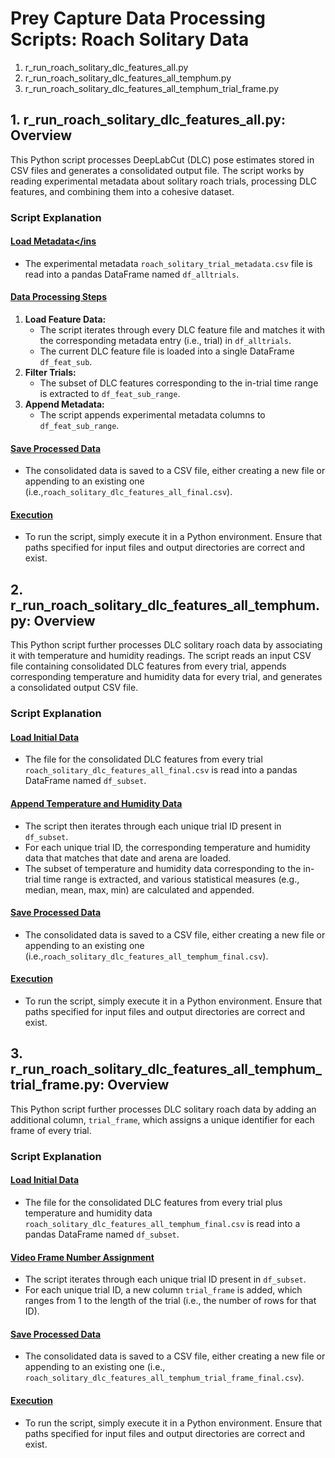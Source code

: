 # Prey Capture Data Processing Scripts: Roach Solitary Data

1. r_run_roach_solitary_dlc_features_all.py
2. r_run_roach_solitary_dlc_features_all_temphum.py
3. r_run_roach_solitary_dlc_features_all_temphum_trial_frame.py

## 1. r_run_roach_solitary_dlc_features_all.py: Overview
This Python script processes DeepLabCut (DLC) pose estimates stored in CSV files and generates a consolidated output file. The script works by reading experimental metadata about solitary roach trials, processing DLC features, and combining them into a cohesive dataset.

### Script Explanation

#### <ins>Load Metadata</ins
- The experimental metadata `roach_solitary_trial_metadata.csv` file is read into a pandas DataFrame named `df_alltrials`.

#### <ins>Data Processing Steps</ins>
1. **Load Feature Data:** 
    - The script iterates through every DLC feature file and matches it with the corresponding metadata entry (i.e., trial) in `df_alltrials`.
    - The current DLC feature file is loaded into a single DataFrame `df_feat_sub`.
2. **Filter Trials:**
    - The subset of DLC features corresponding to the in-trial time range is extracted to `df_feat_sub_range`.
3. **Append Metadata:**
    - The script appends experimental metadata columns to `df_feat_sub_range`.

#### <ins>Save Processed Data</ins>
- The consolidated data is saved to a CSV file, either creating a new file or appending to an existing one (i.e.,`roach_solitary_dlc_features_all_final.csv`).

#### <ins>Execution</ins>
- To run the script, simply execute it in a Python environment. Ensure that paths specified for input files and output directories are correct and exist.

## 2. r_run_roach_solitary_dlc_features_all_temphum.py: Overview
This Python script further processes DLC solitary roach data by associating it with temperature and humidity readings. The script reads an input CSV file containing consolidated DLC features from every trial, appends corresponding temperature and humidity data for every trial, and generates a consolidated output CSV file.

### Script Explanation

#### <ins>Load Initial Data</ins>
- The file for the consolidated DLC features from every trial `roach_solitary_dlc_features_all_final.csv` is read into a pandas DataFrame named `df_subset`.

#### <ins>Append Temperature and Humidity Data</ins>
- The script then iterates through each unique trial ID present in `df_subset`.
- For each unique trial ID, the corresponding temperature and humidity data that matches that date and arena are loaded.
- The subset of temperature and humidity data corresponding to the in-trial time range is extracted, and various statistical measures (e.g., median, mean, max, min) are calculated and appended.

#### <ins>Save Processed Data</ins>
- The consolidated data is saved to a CSV file, either creating a new file or appending to an existing one (i.e.,`roach_solitary_dlc_features_all_temphum_final.csv`).

#### <ins>Execution</ins>
- To run the script, simply execute it in a Python environment. Ensure that paths specified for input files and output directories are correct and exist.

## 3. r_run_roach_solitary_dlc_features_all_temphum_trial_frame.py: Overview
This Python script further processes DLC solitary roach data by adding an additional column, `trial_frame`, which assigns a unique identifier for each frame of every trial.

### Script Explanation

#### <ins>Load Initial Data</ins>
- The file for the consolidated DLC features from every trial plus temperature and humidity data `roach_solitary_dlc_features_all_temphum_final.csv` is read into a pandas DataFrame named `df_subset`.

#### <ins>Video Frame Number Assignment</ins>
- The script iterates through each unique trial ID present in `df_subset`.
- For each unique trial ID, a new column `trial_frame` is added, which ranges from 1 to the length of the trial (i.e., the number of rows for that ID).

#### <ins>Save Processed Data</ins>
- The consolidated data is saved to a CSV file, either creating a new file or appending to an existing one (i.e., `roach_solitary_dlc_features_all_temphum_trial_frame_final.csv`).

#### <ins>Execution</ins>
- To run the script, simply execute it in a Python environment. Ensure that paths specified for input files and output directories are correct and exist.
